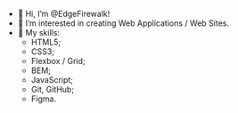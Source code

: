 - 👋 Hi, I’m @EdgeFirewalk!
- 👀 I’m interested in creating Web Applications / Web Sites.
- 🌱 My skills:
    * HTML5;
    * CSS3; <!-- (SCSS) -->
    * Flexbox / Grid;
    * BEM;
    * JavaScript; <!-- (ES6) -->
    <!-- * Vue 3 (Vue Router); -->
    <!-- * Vuex -->
    <!-- * React; <!-- (Hooks, Router) -->
    <!-- * Redux (Toolkit); -->
    <!-- * REST API; -->
    <!-- * Webpack, Babel -->
    <!-- * npm -->
    * Git, GitHub;
    * Figma.
<!-- - 💞️ I’d like to collaborate on ###
- 📫 How to reach me: thedinsorpaswer2@mail.ru -->
